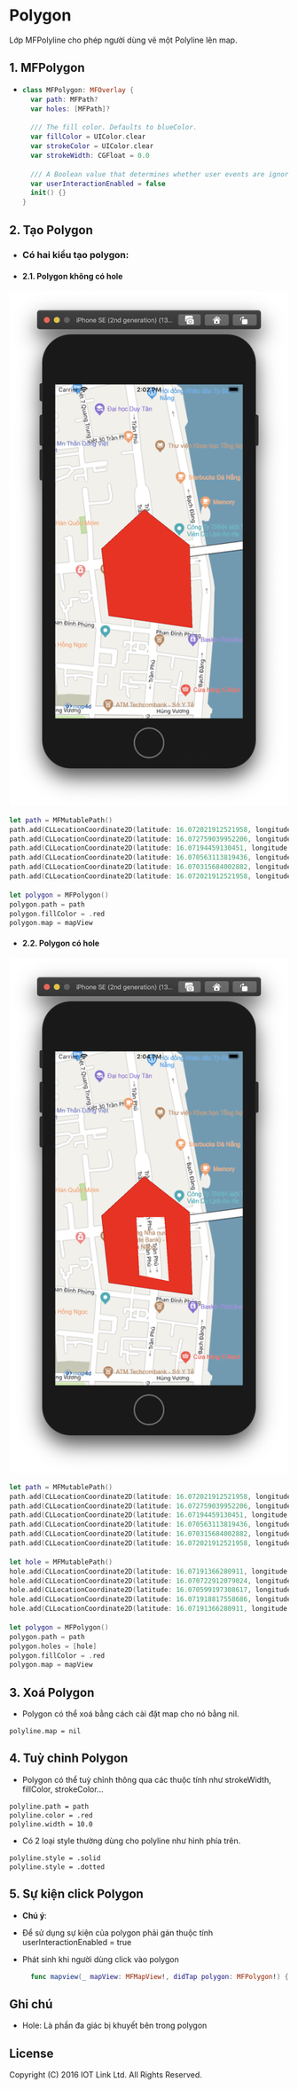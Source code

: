 # Polygon 
Lớp MFPolyline cho phép người dùng vẽ một Polyline lên map.


## 1. MFPolygon

  - 
    ```swift
    class MFPolygon: MFOverlay {
      var path: MFPath?
      var holes: [MFPath]?

      /// The fill color. Defaults to blueColor.
      var fillColor = UIColor.clear
      var strokeColor = UIColor.clear
      var strokeWidth: CGFloat = 0.0

      /// A Boolean value that determines whether user events are ignored and removed from the event queue.
      var userInteractionEnabled = false
      init() {}
    }
    ```

## 2. Tạo Polygon 

  - ### Có hai kiểu tạo polygon: 
  - #### 2.1. Polygon không có hole
  
  ![MAP4DSDK](https://raw.githubusercontent.com/map4d/map4d-ios-sdk/master/docs/resource/v1.4/6-polygon.png)
  
  ```swift
  let path = MFMutablePath()
  path.add(CLLocationCoordinate2D(latitude: 16.072021912521958, longitude: 108.22481632232666))
  path.add(CLLocationCoordinate2D(latitude: 16.072759039952206, longitude: 108.22383999824524))
  path.add(CLLocationCoordinate2D(latitude: 16.07194459130451, longitude: 108.22292268276215))
  path.add(CLLocationCoordinate2D(latitude: 16.070563113819436, longitude: 108.22307825088501))
  path.add(CLLocationCoordinate2D(latitude: 16.070315684002882, longitude: 108.22487533092499))
  path.add(CLLocationCoordinate2D(latitude: 16.072021912521958, longitude: 108.22481632232666))
  
  let polygon = MFPolygon()
  polygon.path = path
  polygon.fillColor = .red
  polygon.map = mapView
  ```

  - #### 2.2. Polygon có hole
  
  ![MAP4DSDK](https://raw.githubusercontent.com/map4d/map4d-ios-sdk/master/docs/resource/v1.4/6-polygon-hole.png)
  
  ```swift
  let path = MFMutablePath()
  path.add(CLLocationCoordinate2D(latitude: 16.072021912521958, longitude: 108.22481632232666))
  path.add(CLLocationCoordinate2D(latitude: 16.072759039952206, longitude: 108.22383999824524))
  path.add(CLLocationCoordinate2D(latitude: 16.07194459130451, longitude: 108.22292268276215))
  path.add(CLLocationCoordinate2D(latitude: 16.070563113819436, longitude: 108.22307825088501))
  path.add(CLLocationCoordinate2D(latitude: 16.070315684002882, longitude: 108.22487533092499))
  path.add(CLLocationCoordinate2D(latitude: 16.072021912521958, longitude: 108.22481632232666))
  
  let hole = MFMutablePath()
  hole.add(CLLocationCoordinate2D(latitude: 16.07191366280911, longitude: 108.2236737012863))
  hole.add(CLLocationCoordinate2D(latitude: 16.070722912079024, longitude: 108.22373807430267))
  hole.add(CLLocationCoordinate2D(latitude: 16.070599197308617, longitude: 108.22437107563019))
  hole.add(CLLocationCoordinate2D(latitude: 16.071918817558686, longitude: 108.22427451610565))
  hole.add(CLLocationCoordinate2D(latitude: 16.07191366280911, longitude: 108.2236737012863))
  
  let polygon = MFPolygon()
  polygon.path = path
  polygon.holes = [hole]
  polygon.fillColor = .red
  polygon.map = mapView
  ``` 

## 3. Xoá Polygon

  - Polygon có thể xoá bằng cách cài đặt map cho nó bằng nil.
  ```
  polyline.map = nil
  ```
## 4. Tuỳ chỉnh Polygon

  - Polygon có thể tuỳ chỉnh thông qua các thuộc tính như strokeWidth, fillColor, strokeColor...
  ``` 
  polyline.path = path
  polyline.color = .red
  polyline.width = 10.0
  ```
  - Có 2 loại style thường dùng cho polyline như hình phía trên.
  ``` 
  polyline.style = .solid
  polyline.style = .dotted
  ```

## 5. Sự kiện click Polygon 

  - **Chú ý**:
  - Để sử dụng sự kiện của polygon phải gán thuộc tính userInteractionEnabled = true

  - Phát sinh khi người dùng click vào polygon 
    ```swift
      func mapview(_ mapView: MFMapView!, didTap polygon: MFPolygon!) {}
    ```
  
    
## Ghi chú

 - Hole: Là phần đa giác bị khuyết bên trong polygon

License
-------

Copyright (C) 2016 IOT Link Ltd. All Rights Reserved.